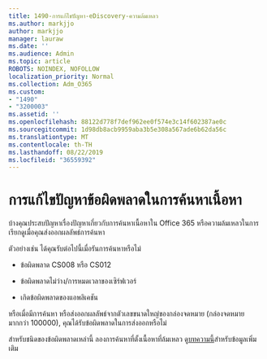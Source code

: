 ```yaml
---
title: 1490-การแก้ไขปัญหา-eDiscovery-ความล้มเหลว
ms.author: markjjo
author: markjjo
manager: lauraw
ms.date: ''
ms.audience: Admin
ms.topic: article
ROBOTS: NOINDEX, NOFOLLOW
localization_priority: Normal
ms.collection: Adm_O365
ms.custom:
- "1490"
- "3200003"
ms.assetid: ''
ms.openlocfilehash: 88122d778f7def962ee0f574e3c14f602387ae0c
ms.sourcegitcommit: 1d98db8acb9959aba3b5e308a567ade6b62da56c
ms.translationtype: MT
ms.contentlocale: th-TH
ms.lasthandoff: 08/22/2019
ms.locfileid: "36559392"
---
```

# <a name="troubleshoot-content-search-errors"></a>การแก้ไขปัญหาข้อผิดพลาดในการค้นหาเนื้อหา

บ้างคุณประสบปัญหาเรื่องปัญหาเกี่ยวกับการค้นหาเนื้อหาใน Office 365 หรือความล้มเหลวในการเรียกดูเมื่อคุณส่งออกผลลัพธ์การค้นหา

ตัวอย่างเช่น ได้คุณรับต่อไปนี้เมื่อรันการค้นหาหรือไม่

- ข้อผิดพลาด CS008 หรือ CS012

- ข้อผิดพลาดไม่ว่าง/การหมดเวลาของเซิร์ฟเวอร์

- เกิดข้อผิดพลาดของแอพลิเคชัน

หรือเมื่อมีการค้นหา หรือส่งออกผลลัพธ์จากตัวเลขขนาดใหญ่ของกล่องจดหมาย (กล่องจดหมายมากกว่า 100000), คุณได้รับข้อผิดพลาดในการส่งออกหรือไม่

สำหรับชนิดของข้อผิดพลาดเหล่านี้ ลองการค้นหาที่ตั้งเนื้อหาที่ล้มเหลว ดู[บทความนี้](https://docs.microsoft.com/office365/securitycompliance/retry-failed-content-search)สำหรับข้อมูลเพิ่มเติม
